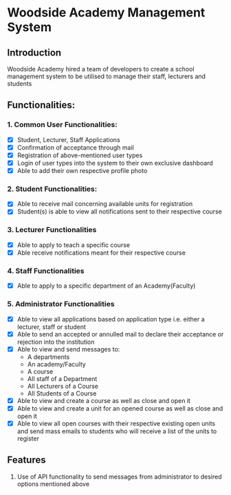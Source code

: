 # Woodside Academy Management System

## Introduction
Woodside Academy hired a team of developers to create a school 
management system to be utilised to manage their staff, lecturers
and students

## Functionalities:

### 1. Common User Functionalities:
- [x] Student, Lecturer, Staff Applications
- [x] Confirmation of acceptance through mail
- [x] Registration of above-mentioned user types
- [x] Login of user types into the system to their own exclusive dashboard
- [x] Able to add their own respective profile photo

### 2. Student Functionalities:
- [x] Able to receive mail concerning available units for registration
- [x] Student(s) is able to view all notifications sent to their respective course

### 3. Lecturer Functionalities
- [x] Able to apply to teach a specific course
- [x] Able receive notifications meant for their respective course

### 4. Staff Functionalities
- [x] Able to apply to a specific department of an Academy(Faculty)

### 5. Administrator Functionalities
- [x] Able to view all applications based on application type i.e. either
        a lecturer, staff or student
- [x] Able to send an accepted or annulled mail to declare their acceptance
        or rejection into the institution
- [x] Able to view and send messages to: <br>
  - A departments
  - An academy/Faculty
  - A course
  - All staff of a Department
  - All Lecturers of a Course
  - All Students of a Course
- [x] Able to view and create a course as well as close and open it
- [x] Able to view and create a unit for an opened course as well as close and open it
- [x] Able to view all open courses with their respective existing open units
        and send mass emails to students who will receive a list of the units to register

## Features

1. Use of API functionality to send messages from administrator to desired options mentioned above

